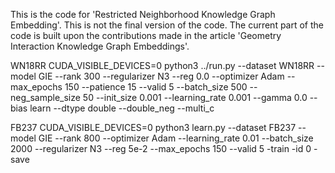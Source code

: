 This is the code for 'Restricted Neighborhood Knowledge Graph Embedding'. This is not the final version of the code. The current part of the code is built upon the contributions made in the article 'Geometry Interaction Knowledge Graph Embeddings'.

WN18RR
CUDA_VISIBLE_DEVICES=0 python3 ../run.py --dataset WN18RR --model GIE --rank 300 --regularizer N3 --reg 0.0 --optimizer Adam --max_epochs 150 --patience 15 --valid 5 --batch_size 500 --neg_sample_size 50 --init_size 0.001 --learning_rate 0.001 --gamma 0.0 --bias learn --dtype double --double_neg --multi_c

FB237
CUDA_VISIBLE_DEVICES=0 python3 learn.py --dataset FB237 --model GIE --rank 800 --optimizer Adam --learning_rate 0.01 --batch_size 2000 --regularizer N3 --reg 5e-2 --max_epochs 150 --valid 5 -train -id 0 -save
